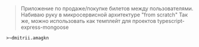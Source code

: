 > Приложение по продаже/покупке билетов между пользователями. Набиваю руку в микросервисной архитектуре "from scratch"
> Так же, можно использовать как темплейт для проектов typescript-express-mongoose

`>~dmitrii.amagkn`